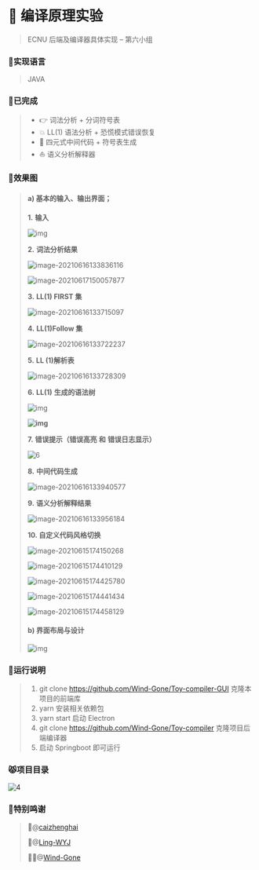 # 🎁 编译原理实验

> ECNU 后端及编译器具体实现  – 第六小组

### :bear:实现语言

> JAVA

### :koala:已完成

> - 👉 词法分析 + 分词符号表
> - :boom: LL(1) 语法分析 + 恐慌模式错误恢复
> - :star2: 四元式中间代码 + 符号表生成
> - :sailboat: 语义分析解释器

### :dog:效果图

> #### a) 基本的输入、输出界面；
>
> 
>
> **1.** **输入**
>
> 
>
> ![img](Readme.assets/clip_image002.png)
>
> 
>
> **2.** **词法分析结果**
>
> 
>
> ![image-20210616133836116](Readme.assets/image-20210616133836116.png)
>
> ![image-20210617150057877](Readme.assets/image-20210617150057877.png)
>
> 
>
> **3.** **LL(1) FIRST 集**
>
> 
>
> ![image-20210616133715097](Readme.assets/image-20210616133715097.png)
>
> 
>
> **4.** **LL(1)Follow 集**
>
> 
>
> ![image-20210616133722237](Readme.assets/image-20210616133722237.png)
>
> 
>
> **5.** **LL (1)解析表**
>
> 
>
> ![image-20210616133728309](Readme.assets/image-20210616133728309.png)
>
> 
>
> **6.** **LL(1)** **生成的语法树**
>
> 
>
> ![img](Readme.assets/clip_image012.png)
>
> **![img](Readme.assets/clip_image014.jpg)**
>
> 
>
> 
>
> **7.** **错误提示（错误高亮** **和** **错误日志显示）**
>
> 
>
> ![6](Readme.assets/6.png)
>
> 
>
> **8.** **中间代码生成**
>
> 
>
> ![image-20210616133940577](Readme.assets/image-20210616133940577.png)
>
> 
>
> **9.** **语义分析解释结果**
>
> 
>
> ![image-20210616133956184](Readme.assets/image-20210616133956184.png)
>
> 
>
> **10. 自定义代码风格切换**
>
> 
>
> ![image-20210615174150268](Readme.assets/image-20210615174150268.png)
>
> ![image-20210615174410129](Readme.assets/image-20210615174410129.png)
>
> ![image-20210615174425780](Readme.assets/image-20210615174425780.png)
>
> ![image-20210615174441434](Readme.assets/image-20210615174441434.png)
>
> ![image-20210615174458129](Readme.assets/image-20210615174458129.png)
>
> 
>
> #### b) 界面布局与设计
>
> 
>
> ![img](Readme.assets/clip_image022.jpg)

### :frog:运行说明

> 1. git clone https://github.com/Wind-Gone/Toy-compiler-GUI 克隆本项目的前端库
> 2. yarn 安装相关依赖包
> 3. yarn start 启动 Electron
> 4. git clone https://github.com/Wind-Gone/Toy-compiler 克隆项目后端编译器
> 5. 启动 Springboot 即可运行

### :pouting_cat:项目目录

![4](Readme.assets/4.jpg)

### :rabbit:特别鸣谢

> :man_with_gua_pi_mao:@[caizhenghai](https://github.com/caizhenghai)
>
> :girl:@[Ling-WYJ](https://github.com/Ling-WYJ)
>
>  :man_with_turban:@[Wind-Gone](https://github.com/Wind-Gone)

